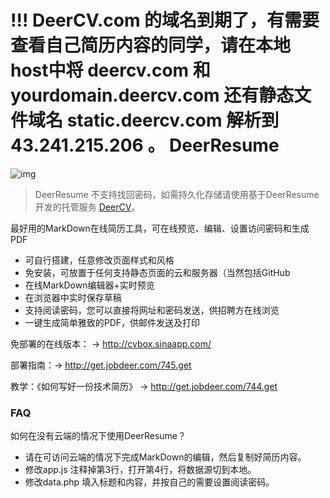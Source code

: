 !!! DeerCV.com 的域名到期了，有需要查看自己简历内容的同学，请在本地host中将 deercv.com 和  yourdomain.deercv.com 还有静态文件域名 static.deercv.com 解析到 43.241.215.206 。
DeerResume
==========

![img](http://www.jobdeer.com/img/rd.png)

> DeerResume 不支持找回密码，如需持久化存储请使用基于DeerResume开发的托管服务 [DeerCV](http://www.deercv.com)。

最好用的MarkDown在线简历工具，可在线预览、编辑、设置访问密码和生成PDF

  - 可自行搭建，任意修改页面样式和风格
  - 免安装，可放置于任何支持静态页面的云和服务器（当然包括GitHub
  - 在线MarkDown编辑器+实时预览
  - 在浏览器中实时保存草稿
  - 支持阅读密码，您可以直接将网址和密码发送，供招聘方在线浏览
  - 一键生成简单雅致的PDF，供邮件发送及打印
  

免部署的在线版本： → http://cvbox.sinaapp.com/


部署指南：→ http://get.jobdeer.com/745.get


教学：《如何写好一份技术简历》 → http://get.jobdeer.com/744.get

### FAQ

如何在没有云端的情况下使用DeerResume？

- 请在可访问云端的情况下完成MarkDown的编辑，然后复制好简历内容。
- 修改app.js 注释掉第3行，打开第4行，将数据源切到本地。 
- 修改data.php 填入标题和内容，并按自己的需要设置阅读密码。
